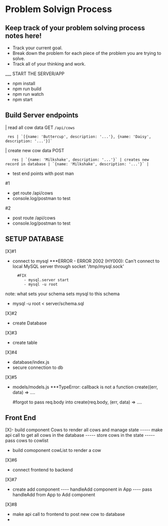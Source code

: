 # Problem Solvign Process

## Keep track of your problem solving process notes here!

- Track your current goal.
- Break down the problem for each piece of the problem you are trying to solve.
- Track all of your thinking and work.

___ START THE SERVER/APP
- npm install
- npm run build
- npm run watch
- npm start

## Build Server endpoints

| read all cow data
    GET
     `/api/cows`

     res | `[{name: 'Buttercup', description: '...'}, {name: 'Daisy', description: '...'}]`

| create new cow data
     POST

       res | `{name: 'Milkshake', description: '...'}` | creates new record in database | `{name: 'Milkshake', description: '...'}` |


- test end points with post man

#1
- get route /api/cows
- console.log/postman to test

#2
- post route /api/cows
- console.log/postman to test


## SETUP DATABASE

[X]#1
- connect to mysql
     ***ERROR
        - ERROR 2002 (HY000): Can't connect to local MySQL server through socket '/tmp/mysql.sock'

        #FIX
           - mysql.server start
           - mysql -u root

note: what sets your schema sets mysql to this schema
- mysql -u root < server/schema.sql

[X]#2
- create Database

[X]#3
- create table

[X]#4
- database/index.js
- secure connection to db

[X]#5
- models/models.js
   ***TypeError: callback is not a function create((err, data) => ....

   #forgot to pass req.body into create(req.body, (err, data) => ....

## Front End

[X]- build component Cows to render all cows and manage state
----- make api call to get all cows in the database
----- store cows in the state
----- pass cows to cowlist
- build comoponent cowList to render a cow

[X]#6
- connect frontend to backend

[X]#7
- create add component
---- handleAdd component in App
---- pass handleAdd from App to Add component

[X]#8
- make api call to frontend to post new cow to database
-